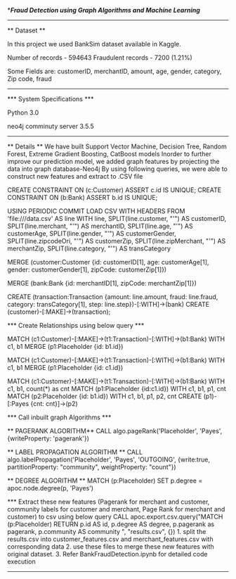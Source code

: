 **********Fraud Detection using Graph Algorithms and Machine Learning*********
__________________________________________________________________________________________
** Dataset **

In this project we used BankSim dataset available in Kaggle. 

Number of records - 594643
Fraudulent records - 7200 (1.21%)

Some Fields are:
customerID, merchantID, amount, age, gender, category, Zip code, fraud
__________________________________________________________________________________________
*** System Specifications ***

Python 3.0

neo4j comminuty server 3.5.5
__________________________________________________________________________________________

** Details **
We have built Support Vector Machine, Decision Tree, Random Forest, Extreme Gradient Boosting, CatBoost models
Inorder to further improve our prediction model, we added graph features by projecting the data into graph database-Neo4j
By using following queries, we were able to construct new features and extract to .CSV file



CREATE CONSTRAINT ON (c:Customer) ASSERT c.id IS UNIQUE;
CREATE CONSTRAINT ON (b:Bank) ASSERT b.id IS UNIQUE;


USING PERIODIC COMMIT
LOAD CSV WITH HEADERS FROM
'file:///data.csv' AS line
WITH line,
SPLIT(line.customer, "'") AS customerID,
SPLIT(line.merchant, "'") AS merchantID,
SPLIT(line.age, "'") AS customerAge,
SPLIT(line.gender, "'") AS customerGender,
SPLIT(line.zipcodeOri, "'") AS customerZip,
SPLIT(line.zipMerchant, "'") AS merchantZip,
SPLIT(line.category, "'") AS transCategory


MERGE (customer:Customer {id: customerID[1], age: customerAge[1], gender: customerGender[1], zipCode: customerZip[1]})

MERGE (bank:Bank {id: merchantID[1], zipCode: merchantZip[1]})

CREATE (transaction:Transaction {amount: line.amount, fraud: line.fraud, category: transCategory[1], step: line.step})-[:WITH]->(bank)
CREATE (customer)-[:MAKE]->(transaction);



*** Create Relationships using below query ***

MATCH (c1:Customer)-[:MAKE]->(t1:Transaction)-[:WITH]->(b1:Bank)
WITH c1, b1
MERGE (p1:Placeholder {id: b1.id})

MATCH (c1:Customer)-[:MAKE]->(t1:Transaction)-[:WITH]->(b1:Bank)
WITH c1, b1
MERGE (p1:Placeholder {id: c1.id})

MATCH (c1:Customer)-[:MAKE]->(t1:Transaction)-[:WITH]->(b1:Bank)
WITH c1, b1, count(*) as cnt
MATCH (p1:Placeholder {id:c1.id})
WITH c1, b1, p1, cnt
MATCH (p2:Placeholder {id: b1.id})
WITH c1, b1, p1, p2, cnt
CREATE (p1)-[:Payes {cnt: cnt}]->(p2)


*** Call inbuilt graph Algorithms ***

** PAGERANK ALGORITHM**
CALL algo.pageRank('Placeholder', 'Payes', {writeProperty: 'pagerank'})

** LABEL PROPAGATION ALGORITHM **
CALL algo.labelPropagation('Placeholder', 'Payes', 'OUTGOING',
 {write:true, partitionProperty: "community", weightProperty: "count"})

** DEGREE ALGORITHM **
MATCH (p:Placeholder)
SET p.degree = apoc.node.degree(p, 'Payes')


*** Extract these new features (Pagerank for merchant and customer, community labels for customer and merchant, Page Rank for merchant and customer) to csv using below query
CALL apoc.export.csv.query("MATCH (p:Placeholder) RETURN p.id AS id, p.degree AS degree, p.pagerank as pagerank, p.community AS community ", "results.csv", {})
	1. split the results.csv into customer_features.csv and merchant_features.csv with corresponding data
	2. use these files to merge these new features with original dataset.
	3. Refer BankFraudDetection.ipynb for detailed code execution

__________________________________________________________________________________________
